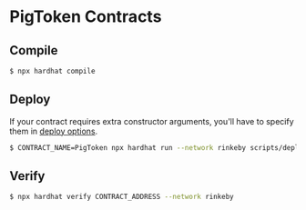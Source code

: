 # PigToken Contracts

## Compile

```sh
$ npx hardhat compile
```

## Deploy

If your contract requires extra constructor arguments, you'll have to specify them in [deploy options](https://hardhat.org/plugins/hardhat-deploy.html#deployments-deploy-name-options).

```sh
$ CONTRACT_NAME=PigToken npx hardhat run --network rinkeby scripts/deploy.js
```

## Verify

```sh
$ npx hardhat verify CONTRACT_ADDRESS --network rinkeby
```
